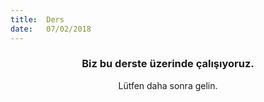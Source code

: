 ```yaml
---
title:  Ders
date:   07/02/2018
---
```


### <center>Biz bu derste üzerinde çalışıyoruz.</center>
<center>Lütfen daha sonra gelin.</center>